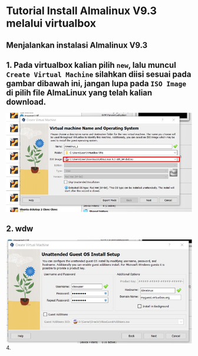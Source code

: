 # Tutorial Install Almalinux V9.3 melalui virtualbox

## Menjalankan instalasi Almalinux V9.3
## 1. Pada virtualbox kalian pilih `new`, lalu muncul `Create Virtual Machine` silahkan diisi sesuai pada gambar dibawah ini, jangan lupa pada `ISO Image` di pilih file AlmaLinux yang telah kalian download.
![1](1.jpg)

## 2. wdw
![2](2.jpg)
4. 
